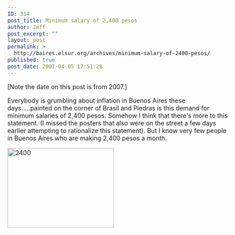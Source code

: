 ```yaml
---
ID: 314
post_title: Minimum salary of 2,400 pesos
author: Jeff
post_excerpt: ""
layout: post
permalink: >
  http://baires.elsur.org/archives/minimum-salary-of-2400-pesos/
published: true
post_date: 2007-04-05 17:51:28
---
```

[Note the date on this post is from 2007.]

Everybody is grumbling about inflation in Buenos Aires these days.....painted on the corner of Brasil and Piedras is this demand for minimum salaries of 2,400 pesos. Somehow I think that there's more to this statement. (I missed the posters that also were on the street a few days earlier attempting to rationalize this statement). But I know very few people in Buenos Aires who are making 2,400 pesos a month.

 <a data-flickr-embed="true"  href="https://www.flickr.com/photos/jeffbarry/25791877856/in/dateposted-family/" title="2400"><img src="https://farm2.staticflickr.com/1637/25791877856_6f83500a59_o.jpg" width="240" height="180" alt="2400"></a>